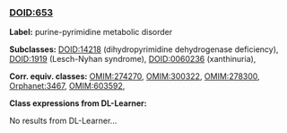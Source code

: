 
### [DOID:653](http://purl.obolibrary.org/obo/DOID_653)
**Label:** purine-pyrimidine metabolic disorder

**Subclasses:** [DOID:14218](http://purl.obolibrary.org/obo/DOID_14218) (dihydropyrimidine dehydrogenase deficiency), [DOID:1919](http://purl.obolibrary.org/obo/DOID_1919) (Lesch-Nyhan syndrome), [DOID:0060236](http://purl.obolibrary.org/obo/DOID_0060236) (xanthinuria), 

**Corr. equiv. classes:** [OMIM:274270](http://purl.obolibrary.org/obo/OMIM_274270), [OMIM:300322](http://purl.obolibrary.org/obo/OMIM_300322), [OMIM:278300](http://purl.obolibrary.org/obo/OMIM_278300), [Orphanet:3467](http://www.orpha.net/ORDO/Orphanet_3467), [OMIM:603592](http://purl.obolibrary.org/obo/OMIM_603592), 

**Class expressions from DL-Learner:**

No results from DL-Learner...



